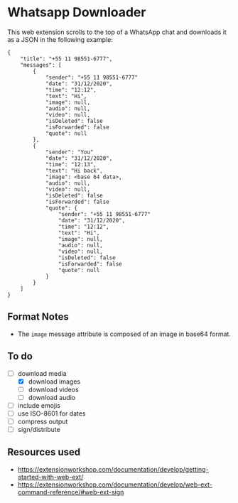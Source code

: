 # Whatsapp Downloader

This web extension scrolls to the top of a WhatsApp chat and downloads it as a JSON in the following example:

```
{
    "title": "+55 11 98551-6777",
    "messages": [
        {
            "sender": "+55 11 98551-6777"
            "date": "31/12/2020",
            "time": "12:12",
            "text": "Hi",
            "image": null,
            "audio": null,
            "video": null,
            "isDeleted": false
            "isForwarded": false
            "quote": null
        },
        {
            "sender": "You"
            "date": "31/12/2020",
            "time": "12:13",
            "text": "Hi back",
            "image": <base 64 data>,
            "audio": null,
            "video": null,
            "isDeleted": false
            "isForwarded": false
            "quote": {
                "sender": "+55 11 98551-6777"
                "date": "31/12/2020",
                "time": "12:12",
                "text": "Hi",
                "image": null,
                "audio": null,
                "video": null,
                "isDeleted": false
                "isForwarded": false
                "quote": null
            }
        }
    ]
}
```

## Format Notes

- The `image` message attribute is composed of an image in base64 format.
<!-- - The datetime format is ISO-8601 -->

<!-- ### Known issues -->

## To do

- [ ] download media
  - [x] download images
  - [ ] download videos
  - [ ] download audio
- [ ] include emojis
- [ ] use ISO-8601 for dates
- [ ] compress output
- [ ] sign/distribute

## Resources used
- https://extensionworkshop.com/documentation/develop/getting-started-with-web-ext/
- https://extensionworkshop.com/documentation/develop/web-ext-command-reference/#web-ext-sign
